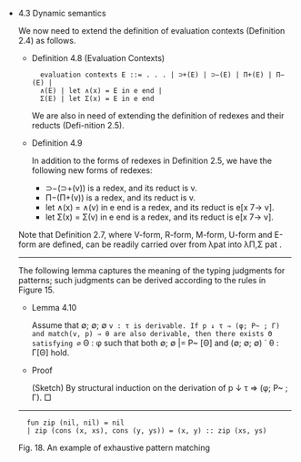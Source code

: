 - 4.3 Dynamic semantics

	We now need to extend the definition of evaluation contexts (Definition 2.4) as follows.

	- Definition 4.8 (Evaluation Contexts)

			evaluation contexts E ::= . . . | ⊃+(E) | ⊃−(E) | Π+(E) | Π−(E) |
			∧(E) | let ∧(x) = E in e end |
			Σ(E) | let Σ(x) = E in e end

		We are also in need of extending the definition of redexes and their reducts (Defi-nition 2.5).

	- Definition 4.9

		In addition to the forms of redexes in Definition 2.5, we have the following new forms of redexes:

		- ⊃−(⊃+(v)) is a redex, and its reduct is v.
		- Π−(Π+(v)) is a redex, and its reduct is v.
		- let ∧(x) = ∧(v) in e end is a redex, and its reduct is e[x 7→ v].
		- let Σ(x) = Σ(v) in e end is a redex, and its reduct is e[x 7→ v].

	Note that Definition 2.7, where V-form, R-form, M-form, U-form and E-form are defined, can be readily carried over from λpat into λΠ,Σ pat .

	----

	The following lemma captures the meaning of the typing judgments for patterns; such judgments can be derived according to the rules in Figure 15.

	- Lemma 4.10

		Assume that ∅; ∅; ∅ ` v : τ is derivable.
		If p ↓ τ ⇒ (φ; P~ ; Γ) and match(v, p) ⇒ θ are also derivable, then there exists Θ satisfying ∅ ` Θ : φ such that both ∅; ∅ |= P~ [Θ] and (∅; ∅; ∅) ` θ : Γ[Θ] hold.

	- Proof

		(Sketch) By structural induction on the derivation of p ↓ τ ⇒ (φ; P~ ; Γ). □

	----

		fun zip (nil, nil) = nil
		| zip (cons (x, xs), cons (y, ys)) = (x, y) :: zip (xs, ys)

	Fig. 18. An example of exhaustive pattern matching
